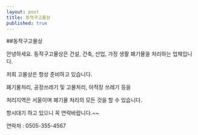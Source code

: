 ```yaml
---
layout: post
title: 동작구고물상
published: true
---
```

##동작구고물상

안녕하세요. 동작구고물상은 건설, 건축, 산업, 가정 생활 폐기물을 처리하는 업체입니다.

저희 고물상은 항상 준비하고 있습니다.

폐기물처리, 공장쓰레기 및 고물처리, 야적장 쓰레기 등을

처리지역은 서울이며 폐기물 처리의 모든 것을 할 수 있습니다.

항시대기 하고 있으니 꼭 연락바랍니다.~~

연락처 : 0505-355-4567

